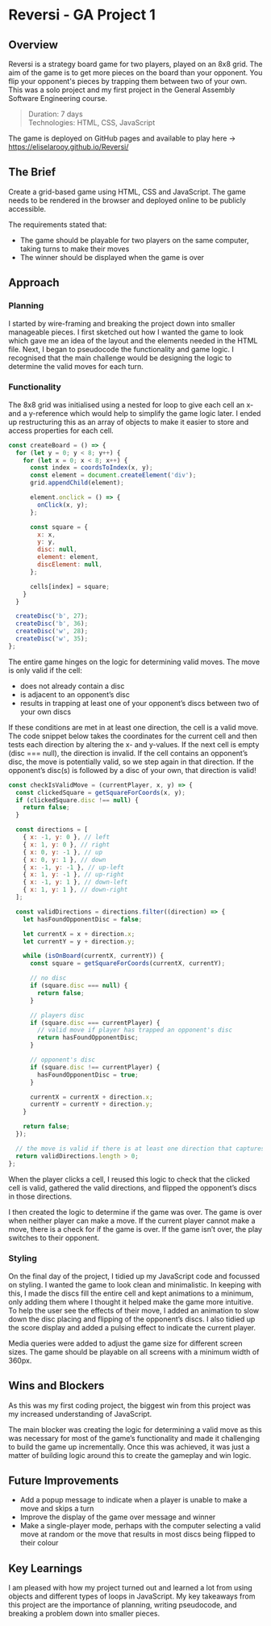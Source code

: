 # 	Reversi - GA Project 1

## Overview
Reversi is a strategy board game for two players, played on an 8x8 grid. The aim of the game is to get more pieces on the board than your opponent. You flip your opponent's pieces by trapping them between two of your own. This was a solo project and my first project in the General Assembly Software Engineering course. 

> Duration: 7 days \
> Technologies: HTML, CSS, JavaScript 

The game is deployed on GitHub pages and available to play here &rarr; https://eliselarooy.github.io/Reversi/

## The Brief
Create a grid-based game using HTML, CSS and JavaScript. The game needs to be rendered in the browser and deployed online to be publicly accessible.

The requirements stated that: 
- The game should be playable for two players on the same computer, taking turns to make their moves
- The winner should be displayed when the game is over

## Approach
### Planning
I started by wire-framing and breaking the project down into smaller manageable pieces. I first sketched out how I wanted the game to look which gave me an idea of the layout and the elements needed in the HTML file. Next, I began to pseudocode the functionality and game logic. I recognised that the main challenge would be designing the logic to determine the valid moves for each turn. 

### Functionality
The 8x8 grid was initialised using a nested for loop to give each cell an x- and a y-reference which would help to simplify the game logic later. I ended up restructuring this as an array of objects to make it easier to store and access properties for each cell. 

```javascript
const createBoard = () => {
  for (let y = 0; y < 8; y++) {
    for (let x = 0; x < 8; x++) {
      const index = coordsToIndex(x, y);
      const element = document.createElement('div');
      grid.appendChild(element);

      element.onclick = () => {
        onClick(x, y);
      };

      const square = {
        x: x,
        y: y,
        disc: null,
        element: element,
        discElement: null,
      };

      cells[index] = square;
    }
  }

  createDisc('b', 27);
  createDisc('b', 36);
  createDisc('w', 28);
  createDisc('w', 35);
};
```

The entire game hinges on the logic for determining valid moves. The move is only valid if the cell: 
- does not already contain a disc
- is adjacent to an opponent’s disc
- results in trapping at least one of your opponent’s discs between two of your own discs 

If these conditions are met in at least one direction, the cell is a valid move. The code snippet below takes the coordinates for the current cell and then tests each direction by altering the x- and y-values. If the next cell is empty (disc === null), the direction is invalid. If the cell contains an opponent’s disc, the move is potentially valid, so we step again in that direction. If the opponent’s disc(s) is followed by a disc of your own, that direction is valid!

```javascript
const checkIsValidMove = (currentPlayer, x, y) => {
  const clickedSquare = getSquareForCoords(x, y);
  if (clickedSquare.disc !== null) {
    return false;
  }

  const directions = [
    { x: -1, y: 0 }, // left
    { x: 1, y: 0 }, // right
    { x: 0, y: -1 }, // up
    { x: 0, y: 1 }, // down
    { x: -1, y: -1 }, // up-left
    { x: 1, y: -1 }, // up-right
    { x: -1, y: 1 }, // down-left
    { x: 1, y: 1 }, // down-right
  ];

  const validDirections = directions.filter((direction) => {
    let hasFoundOpponentDisc = false;

    let currentX = x + direction.x;
    let currentY = y + direction.y;

    while (isOnBoard(currentX, currentY)) {
      const square = getSquareForCoords(currentX, currentY);

      // no disc
      if (square.disc === null) {
        return false;
      }

      // players disc
      if (square.disc === currentPlayer) {
        // valid move if player has trapped an opponent's disc
        return hasFoundOpponentDisc;
      }

      // opponent's disc
      if (square.disc !== currentPlayer) {
        hasFoundOpponentDisc = true;
      }

      currentX = currentX + direction.x;
      currentY = currentY + direction.y;
    }

    return false;
  });

  // the move is valid if there is at least one direction that captures a disc!
  return validDirections.length > 0;
};
```

When the player clicks a cell, I reused this logic to check that the clicked cell is valid, gathered the valid directions, and flipped the opponent’s discs in those directions. 

I then created the logic to determine if the game was over. The game is over when neither player can make a move. If the current player cannot make a move, there is a check for if the game is over. If the game isn’t over, the play switches to their opponent. 

### Styling
On the final day of the project, I tidied up my JavaScript code and focussed on styling. I wanted the game to look clean and minimalistic. In keeping with this, I made the discs fill the entire cell and kept animations to a minimum, only adding them where I thought it helped make the game more intuitive. To help the user see the effects of their move, I added an animation to slow down the disc placing and flipping of the opponent’s discs. I also tidied up the score display and added a pulsing effect to indicate the current player. 

Media queries were added to adjust the game size for different screen sizes. The game should be playable on all screens with a minimum width of 360px.

## Wins and Blockers
As this was my first coding project, the biggest win from this project was my increased understanding of JavaScript. 

The main blocker was creating the logic for determining a valid move as this was necessary for most of the game’s functionality and made it challenging to build the game up incrementally. Once this was achieved, it was just a matter of building logic around this to create the gameplay and win logic. 

## Future Improvements
- Add a popup message to indicate when a player is unable to make a move and skips a turn
- Improve the display of the game over message and winner
- Make a single-player mode, perhaps with the computer selecting a valid move at random or the move that results in most discs being flipped to their colour

## Key Learnings
I am pleased with how my project turned out and learned a lot from using objects and different types of loops in JavaScript. My key takeaways from this project are the importance of planning, writing pseudocode, and breaking a problem down into smaller pieces. 
